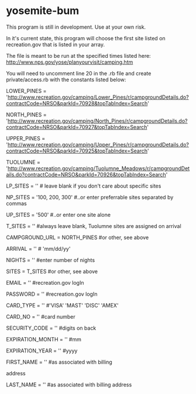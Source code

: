 yosemite-bum
============

This program is still in development.  Use at your own risk.

In it's current state, this program will choose the first site listed on recreation.gov that is listed in your array.

The file is meant to be run at the specified times listed here: http://www.nps.gov/yose/planyourvisit/camping.htm

You will need to uncomment line 20 in the .rb file and create private/access.rb with the constants listed below:

LOWER_PINES = 'http://www.recreation.gov/camping/Lower_Pines/r/campgroundDetails.do?contractCode=NRSO&parkId=70928&topTabIndex=Search'

NORTH_PINES = 'http://www.recreation.gov/camping/North_Pines/r/campgroundDetails.do?contractCode=NRSO&parkId=70927&topTabIndex=Search'

UPPER_PINES = 'http://www.recreation.gov/camping/Upper_Pines/r/campgroundDetails.do?contractCode=NRSO&parkId=70925&topTabIndex=Search'

TUOLUMNE = 'http://www.recreation.gov/camping/Tuolumne_Meadows/r/campgroundDetails.do?contractCode=NRSO&parkId=70926&topTabIndex=Search'

LP_SITES = '' # leave blank if you don't care about specific sites

NP_SITES = '100, 200, 300' #..or enter preferrable sites separated by commas

UP_SITES = '500' #..or enter one site alone 

T_SITES = '' #always leave blank, Tuolumne sites are assigned on arrival

CAMPGROUND_URL = NORTH_PINES #or other, see above

ARRIVAL = '' # 'mm/dd/yy'

NIGHTS = '' #enter number of nights

SITES = T_SITES #or other, see above

EMAIL = '' #recreation.gov logIn

PASSWORD = '' #recreation.gov logIn

CARD_TYPE = '' #'VISA' 'MAST' 'DISC' 'AMEX'

CARD_NO =  '' #card number

SECURITY_CODE = ''  #digits on back

EXPIRATION_MONTH = '' #mm

EXPIRATION_YEAR = '' #yyyy

FIRST_NAME = '' #as associated with billing 

address

LAST_NAME = '' #as associated with billing address
